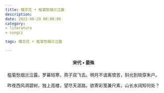 ```yaml
---
title: 蝶恋花 • 槛菊愁烟兰泣露
description:
date: 2022-06-29 00:00:00
category:
- literature
- songci

tags: 蝶恋花 • 槛菊愁烟兰泣露

---
```


<div id="poem-author">
    宋代 • 晏殊
</div>
<div id="poem-body">
<p class="poem-paragraph">槛菊愁烟兰泣露，罗幕轻寒，燕子双飞去。明月不谙离恨苦，斜光到晓穿朱户。</p>
<p class="poem-paragraph">昨夜西风凋碧树，独上高楼，望尽天涯路。欲寄彩笺兼尺素，山长水阔知何处？</p>

</div>

<style>

#poem-author {
    width: 100%;
    text-align: center;
    margin: 20px 0;
    font-weight: bold;
}
#poem-body {
    width: 100%;
    text-align: center;
}
.poem-paragraph {
    font-family: "仿宋"
}

</style>